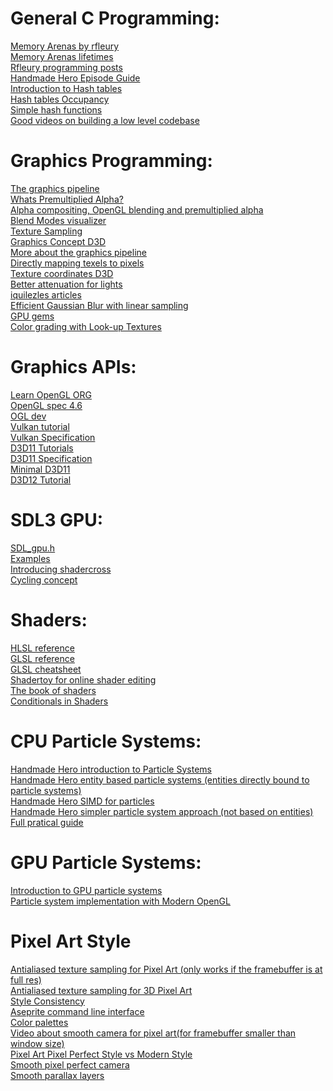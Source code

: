 
# General C Programming:
[Memory Arenas by rfleury](https://www.rfleury.com/p/enter-the-arena-talk)<br>
[Memory Arenas lifetimes](https://www.rfleury.com/p/untangling-lifetimes-the-arena-allocator)<br>
[Rfleury programming posts](https://www.rfleury.com/p/posts-table-of-contents)<br>
[Handmade Hero Episode Guide](https://guide.handmadehero.org/code/)<br>
[Introduction to Hash tables](https://guide.handmadehero.org/code/day055/#617)<br>
[Hash tables Occupancy](https://guide.handmadehero.org/code/day351/#6055)<br>
[Simple hash functions](https://www.cs.hmc.edu/~geoff/classes/hmc.cs070.200101/homework10/hashfuncs.html)<br>
[Good videos on building a low level codebase](https://www.youtube.com/@Mr4thProgramming)<br>

# Graphics Programming:
[The graphics pipeline](https://graphicscompendium.com/intro/01-graphics-pipeline)<br>
[Whats Premultiplied Alpha?](https://limnu.com/premultiplied-alpha-primer-artists/)<br>
[Alpha compositing, OpenGL blending and premultiplied alpha](https://apoorvaj.io/alpha-compositing-opengl-blending-and-premultiplied-alpha/)<br>
[Blend Modes visualizer](https://www.andersriggelsen.dk/glblendfunc.php)<br>
[Texture Sampling](https://vfxdoc.readthedocs.io/en/latest/textures/sampling/)<br>
[Graphics Concept D3D](http://www.directxtutorial.com/Lesson.aspx?lessonid=11-4-1)<br>
[More about the graphics pipeline](https://alaingalvan.gitbook.io/a-trip-through-the-graphics-pipeline)<br>
[Directly mapping texels to pixels](https://learn.microsoft.com/en-us/windows/win32/direct3d9/directly-mapping-texels-to-pixels)<br>
[Texture coordinates D3D](https://learn.microsoft.com/en-us/windows/win32/direct3d9/texture-coordinates)<br>
[Better attenuation for lights](https://lisyarus.github.io/blog/posts/point-light-attenuation.html)<br>
[iquilezles articles](https://iquilezles.org/articles/)<br>
[Efficient Gaussian Blur with linear sampling](https://www.rastergrid.com/blog/2010/09/efficient-gaussian-blur-with-linear-sampling/)<br>
[GPU gems](https://developer.nvidia.com/gpugems/gpugems/contributors)<br>
[Color grading with Look-up Textures](https://halisavakis.com/my-take-on-shaders-color-grading-with-look-up-textures-lut/)<br>

# Graphics APIs:
[Learn OpenGL ORG](https://learnopengl.com/)<br>
[OpenGL spec 4.6](https://registry.khronos.org/OpenGL/specs/gl/glspec46.core.pdf)<br>
[OGL dev](https://www.ogldev.org/index.html)<br>
[Vulkan tutorial](https://vulkan-tutorial.com/)<br>
[Vulkan Specification](https://registry.khronos.org/vulkan/specs/latest/html/vkspec.html)<br>
[D3D11 Tutorials](https://www.braynzarsoft.net/viewtutorial/q16390-braynzar-soft-directx-11-tutorials)<br>
[D3D11 Specification](https://microsoft.github.io/DirectX-Specs/d3d/archive/D3D11_3_FunctionalSpec.htm)<br>
[Minimal D3D11](https://gist.github.com/d7samurai/261c69490cce0620d0bfc93003cd1052)<br>
[D3D12 Tutorial](https://www.3dgep.com/learning-directx-12-1/)<br>

# SDL3 GPU:
[SDL_gpu.h](https://github.com/libsdl-org/SDL/blob/main/include/SDL3/SDL_gpu.h)<br>
[Examples](https://github.com/TheSpydog/SDL_gpu_examples)<br>
[Introducing shadercross](https://moonside.games/posts/introducing-sdl-shadercross)<br>
[Cycling concept](https://moonside.games/posts/sdl-gpu-concepts-cycling/)<br>

# Shaders:
[HLSL reference](https://learn.microsoft.com/en-us/windows/win32/direct3dhlsl/dx-graphics-hlsl-reference)<br>
[GLSL reference](https://www.khronos.org/opengl/wiki/Core_Language_(GLSL))<br>
[GLSL cheatsheet](https://www.cs.cmu.edu/afs/cs/academic/class/15462-f10/www/lec_slides/glslref.pdf)<br>
[Shadertoy for online shader editing](https://www.shadertoy.com/)<br>
[The book of shaders](https://thebookofshaders.com/)<br>
[Conditionals in Shaders](https://iquilezles.org/articles/gpuconditionals/)<br>

# CPU Particle Systems:
[Handmade Hero introduction to Particle Systems](https://www.youtube.com/watch?v=G6OGKP3MaUI)<br>
[Handmade Hero entity based particle systems (entities directly bound to particle systems)](https://www.youtube.com/watch?v=RBNjzGeaB_M&t=5529s)<br>
[Handmade Hero SIMD for particles](https://www.youtube.com/watch?v=ucZLbYLTmd0&t=4238s)<br>
[Handmade Hero simpler particle system approach (not based on entities)](https://www.youtube.com/watch?v=lG3j32DTo1E&t=2420s)<br>
[Full pratical guide](https://alextardif.com/Particles.html)<br>

# GPU Particle Systems:
[Introduction to GPU particle systems](https://wickedengine.net/2017/11/gpu-based-particle-simulation/)<br>
[Particle system implementation with Modern OpenGL](https://www.youtube.com/watch?v=pzAZ0xjWDv8&t=720s)<br>

# Pixel Art Style
[Antialiased texture sampling for Pixel Art (only works if the framebuffer is at full res)](https://gist.github.com/d7samurai/9f17966ba6130a75d1bfb0f1894ed377)<br>
[Antialiased texture sampling for 3D Pixel Art](https://www.youtube.com/watch?v=d6tp43wZqps)<br>
[Style Consistency](https://saint11.art/blog/consistency/)<br>
[Aseprite command line interface](https://www.aseprite.org/docs/cli/)<br>
[Color palettes](https://www.slynyrd.com/blog/2018/1/10/pixelblog-1-color-palettes)<br>
[Video about smooth camera for pixel art(for framebuffer smaller than window size)](https://www.youtube.com/watch?v=jguyR4yJb1M)<br>
[Pixel Art Pixel Perfect Style vs Modern Style](https://www.youtube.com/watch?v=QK9wym71F7s)<br>
[Smooth pixel perfect camera](https://www.youtube.com/watch?v=zxVQsi9wnw8)<br>
[Smooth parallax layers](https://www.youtube.com/watch?v=c_3TLN2gHow&t=1s)<br>
